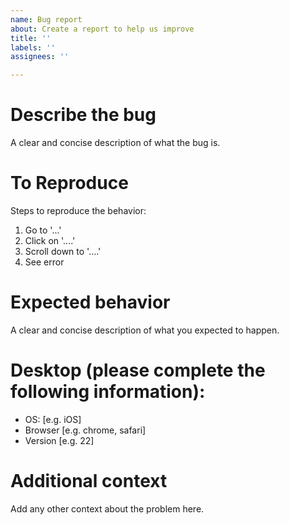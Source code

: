 ```yaml
---
name: Bug report
about: Create a report to help us improve
title: ''
labels: ''
assignees: ''

---
```


# Describe the bug
A clear and concise description of what the bug is.

# To Reproduce
Steps to reproduce the behavior:
1. Go to '...'
2. Click on '....'
3. Scroll down to '....'
4. See error

# Expected behavior
A clear and concise description of what you expected to happen.

# Desktop (please complete the following information):
- OS: [e.g. iOS]
- Browser [e.g. chrome, safari]
- Version [e.g. 22]

# Additional context
Add any other context about the problem here.
